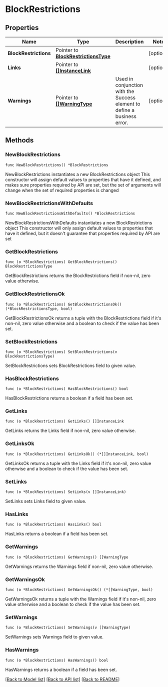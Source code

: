 # BlockRestrictions

## Properties

Name | Type | Description | Notes
------------ | ------------- | ------------- | -------------
**BlockRestrictions** | Pointer to [**BlockRestrictionsType**](BlockRestrictionsType.md) |  | [optional] 
**Links** | Pointer to [**[]InstanceLink**](InstanceLink.md) |  | [optional] 
**Warnings** | Pointer to [**[]WarningType**](WarningType.md) | Used in conjunction with the Success element to define a business error. | [optional] 

## Methods

### NewBlockRestrictions

`func NewBlockRestrictions() *BlockRestrictions`

NewBlockRestrictions instantiates a new BlockRestrictions object
This constructor will assign default values to properties that have it defined,
and makes sure properties required by API are set, but the set of arguments
will change when the set of required properties is changed

### NewBlockRestrictionsWithDefaults

`func NewBlockRestrictionsWithDefaults() *BlockRestrictions`

NewBlockRestrictionsWithDefaults instantiates a new BlockRestrictions object
This constructor will only assign default values to properties that have it defined,
but it doesn't guarantee that properties required by API are set

### GetBlockRestrictions

`func (o *BlockRestrictions) GetBlockRestrictions() BlockRestrictionsType`

GetBlockRestrictions returns the BlockRestrictions field if non-nil, zero value otherwise.

### GetBlockRestrictionsOk

`func (o *BlockRestrictions) GetBlockRestrictionsOk() (*BlockRestrictionsType, bool)`

GetBlockRestrictionsOk returns a tuple with the BlockRestrictions field if it's non-nil, zero value otherwise
and a boolean to check if the value has been set.

### SetBlockRestrictions

`func (o *BlockRestrictions) SetBlockRestrictions(v BlockRestrictionsType)`

SetBlockRestrictions sets BlockRestrictions field to given value.

### HasBlockRestrictions

`func (o *BlockRestrictions) HasBlockRestrictions() bool`

HasBlockRestrictions returns a boolean if a field has been set.

### GetLinks

`func (o *BlockRestrictions) GetLinks() []InstanceLink`

GetLinks returns the Links field if non-nil, zero value otherwise.

### GetLinksOk

`func (o *BlockRestrictions) GetLinksOk() (*[]InstanceLink, bool)`

GetLinksOk returns a tuple with the Links field if it's non-nil, zero value otherwise
and a boolean to check if the value has been set.

### SetLinks

`func (o *BlockRestrictions) SetLinks(v []InstanceLink)`

SetLinks sets Links field to given value.

### HasLinks

`func (o *BlockRestrictions) HasLinks() bool`

HasLinks returns a boolean if a field has been set.

### GetWarnings

`func (o *BlockRestrictions) GetWarnings() []WarningType`

GetWarnings returns the Warnings field if non-nil, zero value otherwise.

### GetWarningsOk

`func (o *BlockRestrictions) GetWarningsOk() (*[]WarningType, bool)`

GetWarningsOk returns a tuple with the Warnings field if it's non-nil, zero value otherwise
and a boolean to check if the value has been set.

### SetWarnings

`func (o *BlockRestrictions) SetWarnings(v []WarningType)`

SetWarnings sets Warnings field to given value.

### HasWarnings

`func (o *BlockRestrictions) HasWarnings() bool`

HasWarnings returns a boolean if a field has been set.


[[Back to Model list]](../README.md#documentation-for-models) [[Back to API list]](../README.md#documentation-for-api-endpoints) [[Back to README]](../README.md)



